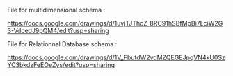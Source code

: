 File for multidimensional schema : 

https://docs.google.com/drawings/d/1uvjTJThoZ_8RC91hSBfMpBi7LciW2G3-VdcedJ9pQM4/edit?usp=sharing

File for Relationnal Database schema :

https://docs.google.com/drawings/d/1V_FbutdW2vdMZQEGEJpqVN4kU0SzYC3bkdzFeEOeZys/edit?usp=sharing